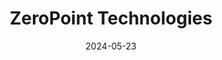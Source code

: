 ---  
layout: startup_page  
title: "ZeroPoint Technologies"  
id: "zeropointtech.com"  
permalink: "/zeropointtechnologieszeropointtech.com05232024/"  
website: "https://www.zeropoint-tech.com/"  
funding_round: "Series A"  
funding_amount: "€5.0M"  
investors: "Matterwave Ventures, Industrifonden, Climentum Capital, Chalmers Ventures"  
about: "ZeroPoint Technologies develops hardware-accelerated memory compression and compaction solutions that dramatically reduce data redundancy, increasing memory capacity and bandwidth. Their technology is significantly faster than existing solutions, addressing the critical need for improved performance and resource efficiency in today's data centers, especially with the growth of AI applications."  
markets: "Semiconductors, Data Centers, AI"  
hq: "Gothenburg, Västra Götaland County, Sweden"  
founded_year: "2015"  
linkedin: "https://www.linkedin.com/company/zeropoint-technologies-ab"  
twitter: "https://twitter.com/ZeroPointTechno"  
instagram: ""  
facebook: ""  
crunchbase: "https://www.crunchbase.com/organization/zeropoint-technologies-ab"  
pitchbook: "https://pitchbook.com/profiles/company/171431-11"  

date_display: "23-May-2024"  
date: "2024-05-23"

# SEO Optimization  
meta_title: "ZeroPoint Technologies - Series A Funding (€5.0M)"  
meta_description: "ZeroPoint Technologies, ZeroPoint Technologies develops hardware-accelerated memory compression and compaction solutions that dramatically reduce data redundancy, increasing ..."  
meta_keywords: "ZeroPoint Technologies, Semiconductors, Data Centers, AI, Series A funding"  
canonical_url: "https://startup.projectstartups.com/zeropointtechnologieszeropointtech.com05232024/"  
---